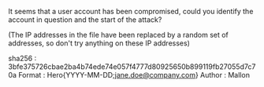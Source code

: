 It seems that a user account has been compromised, could you identify the account in question and the start of the attack?

(The IP addresses in the file have been replaced by a random set of addresses, so don't try anything on these IP addresses)

sha256 : 3bfe375726cbae2ba4b74ede74e057f4777d80925650b899119fb27055d7c70a
Format : Hero{YYYY-MM-DD;jane.doe@company.com}
Author : Mallon
